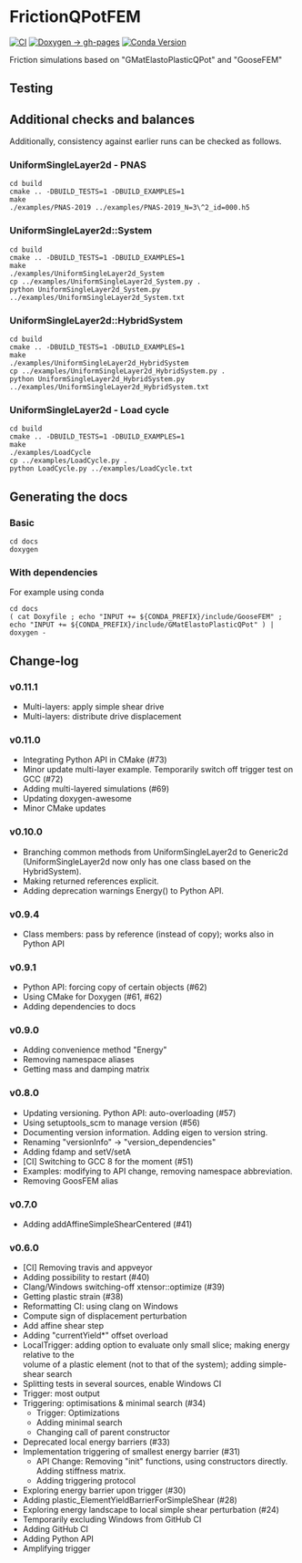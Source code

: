 # FrictionQPotFEM

[![CI](https://github.com/tdegeus/FrictionQPotFEM/workflows/CI/badge.svg)](https://github.com/tdegeus/FrictionQPotFEM/actions)
[![Doxygen -> gh-pages](https://github.com/tdegeus/FrictionQPotFEM/workflows/gh-pages/badge.svg)](https://tdegeus.github.io/FrictionQPotFEM)
[![Conda Version](https://img.shields.io/conda/vn/conda-forge/frictionqpotfem.svg)](https://anaconda.org/conda-forge/frictionqpotfem)

Friction simulations based on "GMatElastoPlasticQPot" and "GooseFEM"

## Testing

## Additional checks and balances

Additionally, consistency against earlier runs can be checked as follows.

### UniformSingleLayer2d - PNAS

```none
cd build
cmake .. -DBUILD_TESTS=1 -DBUILD_EXAMPLES=1
make
./examples/PNAS-2019 ../examples/PNAS-2019_N=3\^2_id=000.h5
```

### UniformSingleLayer2d::System

```none
cd build
cmake .. -DBUILD_TESTS=1 -DBUILD_EXAMPLES=1
make
./examples/UniformSingleLayer2d_System
cp ../examples/UniformSingleLayer2d_System.py .
python UniformSingleLayer2d_System.py ../examples/UniformSingleLayer2d_System.txt
```

### UniformSingleLayer2d::HybridSystem

```none
cd build
cmake .. -DBUILD_TESTS=1 -DBUILD_EXAMPLES=1
make
./examples/UniformSingleLayer2d_HybridSystem
cp ../examples/UniformSingleLayer2d_HybridSystem.py .
python UniformSingleLayer2d_HybridSystem.py ../examples/UniformSingleLayer2d_HybridSystem.txt
```

### UniformSingleLayer2d - Load cycle

```none
cd build
cmake .. -DBUILD_TESTS=1 -DBUILD_EXAMPLES=1
make
./examples/LoadCycle
cp ../examples/LoadCycle.py .
python LoadCycle.py ../examples/LoadCycle.txt
```

## Generating the docs

### Basic

```
cd docs
doxygen
```

### With dependencies

For example using conda

```
cd docs
( cat Doxyfile ; echo "INPUT += ${CONDA_PREFIX}/include/GooseFEM" ; echo "INPUT += ${CONDA_PREFIX}/include/GMatElastoPlasticQPot" ) | doxygen -
```

## Change-log

### v0.11.1

*   Multi-layers: apply simple shear drive
*   Multi-layers: distribute drive displacement

### v0.11.0

*   Integrating Python API in CMake (#73)
*   Minor update multi-layer example. Temporarily switch off trigger test on GCC (#72)
*   Adding multi-layered simulations (#69)
*   Updating doxygen-awesome
*   Minor CMake updates

### v0.10.0

*   Branching common methods from UniformSingleLayer2d to Generic2d 
    (UniformSingleLayer2d now only has one class based on the HybridSystem).
*   Making returned references explicit.
*   Adding deprecation warnings Energy() to Python API.

### v0.9.4

*   Class members: pass by reference (instead of copy); works also in Python API

### v0.9.1

*   Python API: forcing copy of certain objects (#62)
*   Using CMake for Doxygen (#61, #62)
*   Adding dependencies to docs

### v0.9.0

*   Adding convenience method "Energy"
*   Removing namespace aliases
*   Getting mass and damping matrix

### v0.8.0

*   Updating versioning. Python API: auto-overloading (#57)
*   Using setuptools_scm to manage version (#56)
*   Documenting version information. Adding eigen to version string.
*   Renaming "versionInfo" -> "version_dependencies"
*   Adding fdamp and setV/setA
*   [CI] Switching to GCC 8 for the moment (#51)
*   Examples: modifying to API change, removing namespace abbreviation.
*   Removing GoosFEM alias

### v0.7.0

*   Adding addAffineSimpleShearCentered (#41)

### v0.6.0

*   [CI] Removing travis and appveyor
*   Adding possibility to restart (#40)
*   Clang/Windows switching-off xtensor::optimize (#39)
*   Getting plastic strain (#38)
*   Reformatting CI: using clang on Windows
*   Compute sign of displacement perturbation
*   Add affine shear step
*   Adding "currentYield*" offset overload
*   LocalTrigger: adding option to evaluate only small slice; making energy relative to the  
    volume of a plastic element (not to that of the system); adding simple-shear search
*   Splitting tests in several sources, enable Windows CI
*   Trigger: most output
*   Triggering: optimisations & minimal search (#34)
    -   Trigger: Optimizations
    -   Adding minimal search
    -   Changing call of parent constructor
*   Deprecated local energy barriers (#33)
*   Implementation triggering of smallest energy barrier (#31)
    -   API Change: Removing "init" functions, using constructors directly. 
        Adding stiffness matrix.
    -   Adding triggering protocol
*    Exploring energy barrier upon trigger (#30)
*    Adding plastic_ElementYieldBarrierForSimpleShear (#28)
*    Exploring energy landscape to local simple shear perturbation (#24)
*    Temporarily excluding Windows from GitHub CI
*    Adding GitHub CI
*    Adding Python API
*    Amplifying trigger
